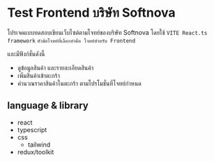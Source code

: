 ﻿# Test Frontend บริษัท Softnova

โปรเจคแบบทดสอบเขียนเว็บไซต์ตามโจทย์ของบริษัท Softnova โดยใช้ `VITE React.ts framework`
`หัวข้อโจทย์ที่เลือกทำคือ โจทย์สำหรับ Frontend`

และมีฟังก์ชั่นดังนี้

* ดูข้อมูลสินค้า และรายละเอียดสินค้า
* เพิ่มสินค้าเข้าตะกร้า
* คำนวณราคาสินค้าในตะกร้า ตามโปรโมชั่นที่โจทย์กำหนด


## language & library

* react
* typescript
* css
  * tailwind
* redux/toolkit
